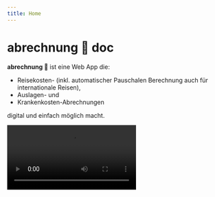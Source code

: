 ```yaml
---
title: Home
---
```


# abrechnung 🧾 doc

**abrechnung 🧾** ist eine Web App die:

- Reisekosten- (inkl. automatischer Pauschalen Berechnung auch für internationale Reisen),
- Auslagen- und
- Krankenkosten-Abrechnungen

digital und einfach möglich macht.

<video controls>
<source src="assets/videos/abrechnung-DE.mp4" type="video/mp4">
</video>
